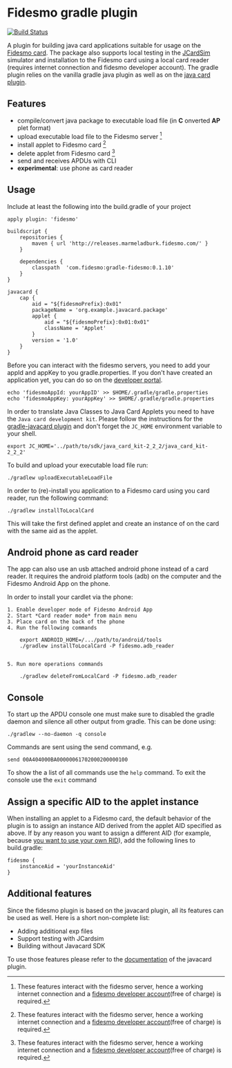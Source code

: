 Fidesmo gradle plugin
=====================

[![Build Status](https://travis-ci.org/fidesmo/gradle-fidesmo.svg?branch=master)](https://travis-ci.org/fidesmo/gradle-fidesmo)

A plugin for building java card applications suitable for usage on the [Fidesmo
card](http://fidesmo.com/). The package also supports local testing in the
[JCardSim](http://jcardsim.org/) simulator and installation to the Fidesmo card using a local card
reader (requires internet connection and fidesmo developer account). The gradle plugin relies on the
vanilla gradle java plugin as well as on the [java card
plugin](https://github.com/fidesmo/gradle-javacard).

Features
--------

 * compile/convert java package to executable load file (in **C** onverted **AP** plet format)
 * upload executable load file to the Fidesmo server [^1]
 * install applet to Fidesmo card [^1]
 * delete applet from Fidesmo card [^1]
 * send and receives APDUs with CLI
 * **experimental**: use phone as card reader

[^1]: These features interact with the fidesmo server, hence a working internet connection and a
[fidesmo developer account](https://developer.fidesmo.com)(free of charge) is required.

Usage
-----

Include at least the following into the build.gradle of your project

    apply plugin: 'fidesmo'

    buildscript {
        repositories {
            maven { url 'http://releases.marmeladburk.fidesmo.com/' }
        }

        dependencies {
            classpath  'com.fidesmo:gradle-fidesmo:0.1.10'
        }
    }

    javacard {
        cap {
            aid = "${fidesmoPrefix}:0x01"
            packageName = 'org.example.javacard.package'
            applet {
                aid = "${fidesmoPrefix}:0x01:0x01"
                className = 'Applet'
            }
            version = '1.0'
        }
    }

Before you can interact with the fidesmo servers, you need to add your appId and appKey to you
gradle.properties. If you don't have created an application yet, you can do so on the [developer
portal](https://developer.fidesmo.com/).

    echo 'fidesmoAppId: yourAppID' >> $HOME/.gradle/gradle.properties
    echo 'fidesmoAppKey: yourAppKey' >> $HOME/.gradle/gradle.properties

In order to translate Java Classes to Java Card Applets you need to have the `Java card development
kit`. Please follow the instructions for the [gradle-javacard
plugin](https://github.com/fidesmo/gradle-javacard/tree/master#installing-the-java-card-development-kit)
and don't forget the `JC_HOME` environment variable to your shell.

    export JC_HOME='../path/to/sdk/java_card_kit-2_2_2/java_card_kit-2_2_2'

To build and upload your executable load file run:

    ./gradlew uploadExecutableLoadFile

In order to (re)-install you application to a Fidesmo card using you card reader, run the following
command:

    ./gradlew installToLocalCard

This will take the first defined applet and create an instance of on the card with the same aid as
the applet.

Android phone as card reader
----------------------------

The app can also use an usb attached android phone instead of a card
reader. It requires the android platform tools (adb) on the computer
and the Fidesmo Android App on the phone.

In order to install your cardlet via the phone:

    1. Enable developer mode of Fidesmo Android App
    2. Start *Card reader mode* from main menu
    3. Place card on the back of the phone
    4. Run the following commands

        export ANDROID_HOME=/.../path/to/android/tools
        ./gradlew installToLocalCard -P fidesmo.adb_reader


    5. Run more operations commands

        ./gradlew deleteFromLocalCard -P fidesmo.adb_reader

Console
-------

To start up the APDU console one must make sure to disabled the gradle
daemon and silence all other output from gradle. This can be done
using:

    ./gradlew --no-daemon -q console

Commands are sent using the send command, e.g.

    send 00A404000BA00000061702000200000100

To show the a list of all commands use the `help` command. To exit the
console use the `exit` command

Assign a specific AID to the applet instance
--------------------------------------------

When installing an applet to a Fidesmo card, the default behavior of the plugin is to assign an instance AID derived from the applet AID specified as above. If by any reason you want to assign a different AID (for example, because [you want to use your own RID](https://developer.fidesmo.com/javacard)), add the following lines to build.gradle:

    fidesmo {
        instanceAid = 'yourInstanceAid'
    }

Additional features
-------------------

Since the fidesmo plugin is based on the javacard plugin, all its features can be used as well. Here is a short non-complete list:

* Adding additional exp files
* Support testing with JCardsim
* Building without Javacard SDK

To use those features please refer to the [documentation](https://github.com/fidesmo/gradle-javacard/blob/master/Readme.md) of the javacard plugin.
